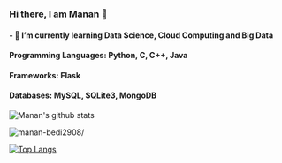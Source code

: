 ### Hi there, I am Manan 👋
#### - 🌱 I’m currently learning Data Science, Cloud Computing and Big Data

#### Programming Languages: Python, C, C++, Java
#### Frameworks: Flask
#### Databases: MySQL, SQLite3, MongoDB


![Manan's github stats](https://github-readme-stats.vercel.app/api?username=manan-bedi2908&show_icons=true&theme=tokyonight)
<p align="left"> <img src=https://komarev.com/ghpvc/?username=manan-bedi2908 alt=manan-bedi2908/></p>


[![Top Langs](https://github-readme-stats.vercel.app/api/top-langs/?username=manan-bedi2908)](https://github.com/manan-bedi2908/github-readme-stats)

